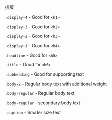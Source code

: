 排版


`.display-4` - Good for `<h1>`

`.display-3` - Good for `<h2>`

`.display-2` - Good for `<h3>`

`.display-1` - Good for `<h4>`

`.headline` - Good for `<h5>`

`.title` - Good for `<h6>`

`.subheading` - Good for supporting text

`.body-2` - Regular body text with additional weight

`.body-regular` - Regular body text

`.body-regular` - secondary body text

`.caption` - Smaller size text